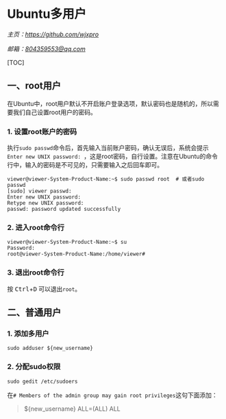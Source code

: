 # **Ubuntu多用户**
*主页：https://github.com/wjxpro*

*邮箱：804359553@qq.com*

[TOC]

## 一、root用户
在Ubuntu中，root用户默认不开启账户登录选项，默认密码也是随机的，所以需要我们自己设置root用户的密码。
### 1. 设置root账户的密码
执行`sudo passwd`命令后，首先输入当前账户密码，确认无误后，系统会提示`Enter new UNIX password: `，这是root密码，自行设置。注意在Ubuntu的命令行中，输入的密码是不可见的，只需要输入之后回车即可。
```shell
viewer@viewer-System-Product-Name:~$ sudo passwd root  # 或者sudo passwd
[sudo] viewer passwd: 
Enter new UNIX password: 
Retype new UNIX password: 
passwd: password updated successfully
```
### 2. 进入root命令行
```shell
viewer@viewer-System-Product-Name:~$ su
Password: 
root@viewer-System-Product-Name:/home/viewer#  
```
### 3. 退出root命令行
按 <kbd>Ctrl</kbd>+<kbd>D</kbd> 可以退出`root`。

## 二、普通用户
### 1. 添加多用户
```shell
sudo adduser ${new_username}
```
### 2. 分配sudo权限

```shell
sudo gedit /etc/sudoers
```
在`# Members of the admin group may gain root privileges`这句下面添加：

> ${new_username} ALL=(ALL) ALL
